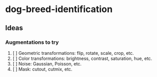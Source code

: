 # dog-breed-identification

## Ideas

### Augmentations to try
1. [ ] Geometric transformations: flip, rotate, scale, crop, etc.
2. [ ] Color transformations: brightness, contrast, saturation, hue, etc.
3. [ ] Noise: Gaussian, Poisson, etc.
4. [ ] Mask: cutout, cutmix, etc.